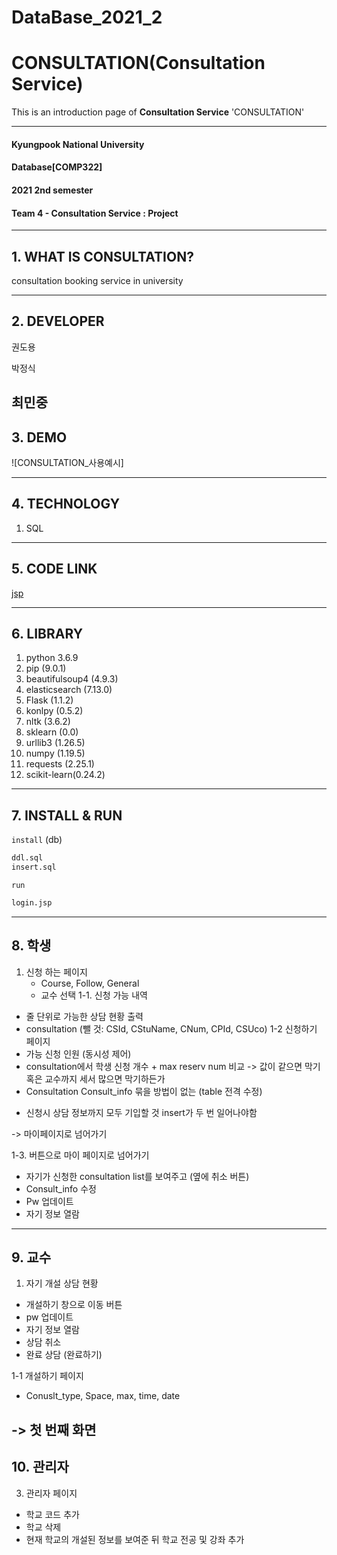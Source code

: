 # DataBase_2021_2

# CONSULTATION(Consultation Service)
This is an introduction page of **Consultation Service** 'CONSULTATION'

------------
#### Kyungpook National University
#### Database[COMP322]
#### 2021 2nd semester
#### Team 4 - Consultation Service : Project

------------
## 1. WHAT IS CONSULTATION?
consultation booking service in university

------------
## 2. DEVELOPER

권도용

박정식

최민중
------------
## 3. DEMO
![CONSULTATION_사용예시]

------------
## 4. TECHNOLOGY
1. SQL

------------
## 5. CODE LINK
[jsp](https://github.com/JeongSikPark1998/DataBase_2021.git)

------------
## 6. LIBRARY
1. python 3.6.9 
2. pip (9.0.1)
3. beautifulsoup4 (4.9.3)
4. elasticsearch (7.13.0)
5. Flask (1.1.2)
6. konlpy (0.5.2)
7. nltk (3.6.2)
8. sklearn (0.0)
9. urllib3 (1.26.5)
10. numpy (1.19.5)
11. requests (2.25.1)
12. scikit-learn(0.24.2)

------------
## 7. INSTALL & RUN
`install` (db)
```bash
ddl.sql
insert.sql
```
`run`
```bash
login.jsp
```

------------
## 8. 학생
1. 신청 하는 페이지
	- Course, Follow, General
	- 교수 선택
1-1. 신청 가능 내역
- 줄 단위로 가능한 상담 현황 출력
- consultation (뺄 것: CSId, CStuName, CNum, CPId, CSUco)
1-2 신청하기 페이지
- 가능 신청 인원 (동시성 제어)
- consultation에서 학생 신청 개수 + max reserv num 비교 -> 값이 같으면 막기 혹은 교수까지 세서 많으면 막기하든가
- Consultation Consult_info 묶을 방법이 없는 (table 전격 수정)
* 신청시 상담 정보까지 모두 기입할 것
insert가 두 번 일어나야함
	
-> 마이페이지로 넘어가기
		
1-3. 버튼으로 마이 페이지로 넘어가기
- 자기가 신청한 consultation list를 보여주고 (옆에 취소 버튼)
- Consult_info 수정
- Pw 업데이트
- 자기 정보 열람
------------
## 9. 교수
1. 자기 개설 상담 현황
- 개설하기 창으로 이동 버튼
- pw 업데이트
- 자기 정보 열람
- 상담 취소
- 완료 상담 (완료하기)
	
1-1 개설하기 페이지
- Conuslt_type, Space, max, time, date
		
-> 첫 번째 화면
------------
## 10. 관리자
3. 관리자 페이지
- 학교 코드 추가
- 학교 삭제
- 현재 학교의 개설된 정보를 보여준 뒤 학교 전공 및 강좌 추가






